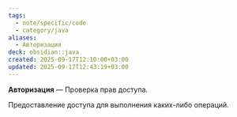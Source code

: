 ```yaml
---
tags:
  - note/specific/code
  - category/java
aliases:
  - Авторизация
deck: obsidian::java
created: 2025-09-17T12:10:00+03:00
updated: 2025-09-17T12:43:19+03:00
---
```


**Авторизация**
—
Проверка прав доступа.

Предоставление доступа для выполнения каких-либо операций.
